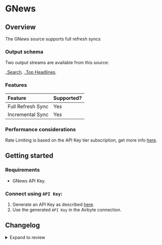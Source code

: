 # GNews

## Overview

The GNews source supports full refresh syncs

### Output schema

Two output streams are available from this source:

_[Search](https://gnews.io/docs/v4?shell#search-endpoint).
_[Top Headlines](https://gnews.io/docs/v4?shell#top-headlines-endpoint).

### Features

| Feature           | Supported? |
| :---------------- | :--------- |
| Full Refresh Sync | Yes        |
| Incremental Sync  | Yes        |

### Performance considerations

Rate Limiting is based on the API Key tier subscription, get more info [here](https://gnews.io/#pricing).

## Getting started

### Requirements

- GNews API Key.

### Connect using `API Key`:

1. Generate an API Key as described [here](https://gnews.io/docs/v4?shell#authentication).
2. Use the generated `API Key` in the Airbyte connection.

## Changelog

<details>
  <summary>Expand to review</summary>

| Version | Date       | Pull Request                                             | Subject                                          |
| :------ | :--------- | :------------------------------------------------------- | :----------------------------------------------- |
| 0.2.13 | 2025-02-22 | [54380](https://github.com/airbytehq/airbyte/pull/54380) | Update dependencies |
| 0.2.12 | 2025-02-15 | [53745](https://github.com/airbytehq/airbyte/pull/53745) | Update dependencies |
| 0.2.11 | 2025-02-08 | [53366](https://github.com/airbytehq/airbyte/pull/53366) | Update dependencies |
| 0.2.10 | 2025-02-01 | [52861](https://github.com/airbytehq/airbyte/pull/52861) | Update dependencies |
| 0.2.9 | 2025-01-25 | [52320](https://github.com/airbytehq/airbyte/pull/52320) | Update dependencies |
| 0.2.8 | 2025-01-18 | [51622](https://github.com/airbytehq/airbyte/pull/51622) | Update dependencies |
| 0.2.7 | 2025-01-11 | [51072](https://github.com/airbytehq/airbyte/pull/51072) | Update dependencies |
| 0.2.6 | 2024-12-28 | [50535](https://github.com/airbytehq/airbyte/pull/50535) | Update dependencies |
| 0.2.5 | 2024-12-21 | [50037](https://github.com/airbytehq/airbyte/pull/50037) | Update dependencies |
| 0.2.4 | 2024-12-14 | [49521](https://github.com/airbytehq/airbyte/pull/49521) | Update dependencies |
| 0.2.3 | 2024-12-12 | [48214](https://github.com/airbytehq/airbyte/pull/48214) | Update dependencies |
| 0.2.2 | 2024-10-29 | [47918](https://github.com/airbytehq/airbyte/pull/47918) | Update dependencies |
| 0.2.1 | 2024-10-28 | [47499](https://github.com/airbytehq/airbyte/pull/47499) | Update dependencies |
| 0.2.0 | 2024-10-17 | [46959](https://github.com/airbytehq/airbyte/pull/46959) | Refactor connector to manifest-only format |
| 0.1.25 | 2024-10-12 | [46802](https://github.com/airbytehq/airbyte/pull/46802) | Update dependencies |
| 0.1.24 | 2024-10-05 | [46425](https://github.com/airbytehq/airbyte/pull/46425) | Update dependencies |
| 0.1.23 | 2024-09-28 | [46209](https://github.com/airbytehq/airbyte/pull/46209) | Update dependencies |
| 0.1.22 | 2024-09-21 | [45808](https://github.com/airbytehq/airbyte/pull/45808) | Update dependencies |
| 0.1.21 | 2024-09-14 | [45541](https://github.com/airbytehq/airbyte/pull/45541) | Update dependencies |
| 0.1.20 | 2024-09-07 | [45290](https://github.com/airbytehq/airbyte/pull/45290) | Update dependencies |
| 0.1.19 | 2024-08-31 | [45034](https://github.com/airbytehq/airbyte/pull/45034) | Update dependencies |
| 0.1.18 | 2024-08-24 | [44631](https://github.com/airbytehq/airbyte/pull/44631) | Update dependencies |
| 0.1.17 | 2024-08-17 | [44355](https://github.com/airbytehq/airbyte/pull/44355) | Update dependencies |
| 0.1.16 | 2024-08-12 | [43922](https://github.com/airbytehq/airbyte/pull/43922) | Update dependencies |
| 0.1.15 | 2024-08-10 | [43659](https://github.com/airbytehq/airbyte/pull/43659) | Update dependencies |
| 0.1.14 | 2024-08-03 | [43263](https://github.com/airbytehq/airbyte/pull/43263) | Update dependencies |
| 0.1.13 | 2024-07-27 | [42634](https://github.com/airbytehq/airbyte/pull/42634) | Update dependencies |
| 0.1.12 | 2024-07-20 | [42340](https://github.com/airbytehq/airbyte/pull/42340) | Update dependencies |
| 0.1.11 | 2024-07-13 | [41832](https://github.com/airbytehq/airbyte/pull/41832) | Update dependencies |
| 0.1.10 | 2024-07-10 | [41461](https://github.com/airbytehq/airbyte/pull/41461) | Update dependencies |
| 0.1.9 | 2024-07-09 | [41179](https://github.com/airbytehq/airbyte/pull/41179) | Update dependencies |
| 0.1.8 | 2024-07-06 | [40892](https://github.com/airbytehq/airbyte/pull/40892) | Update dependencies |
| 0.1.7 | 2024-06-25 | [40281](https://github.com/airbytehq/airbyte/pull/40281) | Update dependencies |
| 0.1.6 | 2024-06-22 | [40196](https://github.com/airbytehq/airbyte/pull/40196) | Update dependencies |
| 0.1.5 | 2024-06-06 | [39188](https://github.com/airbytehq/airbyte/pull/39188) | [autopull] Upgrade base image to v1.2.2 |
| 0.1.4 | 2024-05-20 | [38394](https://github.com/airbytehq/airbyte/pull/38394) | [autopull] base image + poetry + up_to_date |
| 0.1.3 | 2022-12-16 | [21322](https://github.com/airbytehq/airbyte/pull/21322) | Reorganize manifest inline stream schemas |
| 0.1.2 | 2022-12-16 | [20405](https://github.com/airbytehq/airbyte/pull/20405) | Update the manifest to use inline stream schemas |
| 0.1.1 | 2022-12-13 | [20460](https://github.com/airbytehq/airbyte/pull/20460) | Update source acceptance test config |
| 0.1.0 | 2022-11-01 | [18808](https://github.com/airbytehq/airbyte/pull/18808) | 🎉 New Source: GNews |

</details>
